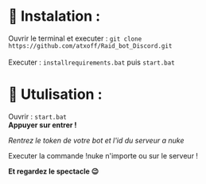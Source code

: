 # 🔧 Instalation :

Ouvrir le terminal et executer : ```git clone https://github.com/atxoff/Raid_bot_Discord.git``` <br>  <br>
Executer : `installrequirements.bat` puis `start.bat`

# 🚀 Utulisation :

Ouvrir : `start.bat` <br>
**Appuyer sur entrer !**

*Rentrez le token de votre bot et l'id du serveur a nuke*

Executer la commande !nuke n'importe ou sur le serveur !


**Et regardez le spectacle 😉**

